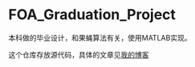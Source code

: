 # FOA_Graduation_Project

本科做的毕业设计，和果蝇算法有关，使用MATLAB实现。

这个仓库存放源代码，具体的文章见[我的博客](https://chenhanjie.cn/2022/05/12/%E6%9E%9C%E8%9D%87%E7%AE%97%E6%B3%95/#more)

